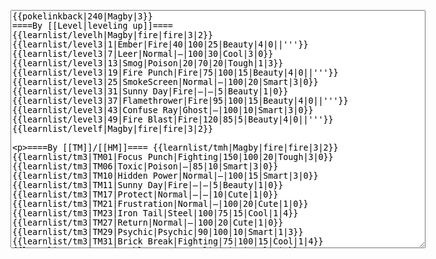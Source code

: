 </p><textarea readonly="" accesskey="," id="wpTextbox1" cols="80" rows="25" style="" class="mw-editfont-monospace" lang="en" dir="ltr" name="wpTextbox1">{{pokelinkback|240|Magby|3}}
====By [[Level|leveling up]]====
{{learnlist/levelh|Magby|fire|fire|3|2}}
{{learnlist/level3|1|Ember|Fire|40|100|25|Beauty|4|0||'''}}
{{learnlist/level3|7|Leer|Normal|—|100|30|Cool|3|0}}
{{learnlist/level3|13|Smog|Poison|20|70|20|Tough|1|3}}
{{learnlist/level3|19|Fire Punch|Fire|75|100|15|Beauty|4|0||'''}}
{{learnlist/level3|25|SmokeScreen|Normal|—|100|20|Smart|3|0}}
{{learnlist/level3|31|Sunny Day|Fire|—|—|5|Beauty|1|0}}
{{learnlist/level3|37|Flamethrower|Fire|95|100|15|Beauty|4|0||'''}}
{{learnlist/level3|43|Confuse Ray|Ghost|—|100|10|Smart|3|0}}
{{learnlist/level3|49|Fire Blast|Fire|120|85|5|Beauty|4|0||'''}}
{{learnlist/levelf|Magby|fire|fire|3|2}}

====By [[TM]]/[[HM]]====
{{learnlist/tmh|Magby|fire|fire|3|2}}
{{learnlist/tm3|TM01|Focus Punch|Fighting|150|100|20|Tough|3|0}}
{{learnlist/tm3|TM06|Toxic|Poison|—|85|10|Smart|3|0}}
{{learnlist/tm3|TM10|Hidden Power|Normal|—|100|15|Smart|3|0}}
{{learnlist/tm3|TM11|Sunny Day|Fire|—|—|5|Beauty|1|0}}
{{learnlist/tm3|TM17|Protect|Normal|—|—|10|Cute|1|0}}
{{learnlist/tm3|TM21|Frustration|Normal|—|100|20|Cute|1|0}}
{{learnlist/tm3|TM23|Iron Tail|Steel|100|75|15|Cool|1|4}}
{{learnlist/tm3|TM27|Return|Normal|—|100|20|Cute|1|0}}
{{learnlist/tm3|TM29|Psychic|Psychic|90|100|10|Smart|1|3}}
{{learnlist/tm3|TM31|Brick Break|Fighting|75|100|15|Cool|1|4}}
{{learnlist/tm3|TM32|Double Team|Normal|—|—|15|Cool|2|0}}
{{learnlist/tm3|TM35|Flamethrower|Fire|95|100|15|Beauty|4|0||'''}}
{{learnlist/tm3|TM38|Fire Blast|Fire|120|85|5|Beauty|4|0||'''}}
{{learnlist/tm3|TM42|Facade|Normal|70|100|20|Cute|2|0}}
{{learnlist/tm3|TM43|Secret Power|Normal|70|100|20|Smart|1|0}}
{{learnlist/tm3|TM44|Rest|Psychic|—|—|10|Cute|2|0}}
{{learnlist/tm3|TM45|Attract|Normal|—|100|15|Cute|2|0}}
{{learnlist/tm3|TM46|Thief|Dark|40|100|10|Tough|1|0}}
{{learnlist/tm3|HM06|Rock Smash|Fighting|20|100|15|Tough|1|0}}
{{learnlist/tmf|Magby|fire|fire|3|2}}

====By {{pkmn|breeding}}====
{{learnlist/breedh|Magby|fire|fire|3|2}}
{{learnlist/breed3|{{MSP/3|122|Mr. Mime}}|Barrier|Psychic|—|—|30|Cool|1|0}}
{{learnlist/breed3|{{MSP/3|066|Machop}}{{MSP/3|067|Machoke}}{{MSP/3|068|Machamp}}|Cross Chop|Fighting|100|80|5|Cool|3|0}}
{{learnlist/breed3|{{MSP/3|066|Machop}}{{MSP/3|067|Machoke}}{{MSP/3|068|Machamp}}|Karate Chop|Fighting|50|100|25|Tough|3|0}}
{{learnlist/breed3|{{MSP/3|107|Hitmonchan}}|Mega Punch|Normal|80|85|20|Tough|4|0}}
{{learnlist/breed3|{{MSP/3|125|Electabuzz}}|Screech|Normal|—|85|40|Smart|1|3}}
{{learnlist/breed3|{{MSP/3|107|Hitmonchan}}{{MSP/3|125|Electabuzz}}{{MSP/3|308|Medicham}}|ThunderPunch|Electric|75|100|15|Cool|4|0}}
{{learnlist/breedf|Magby|fire|fire|3|2}}

====By [[Move Tutor|tutoring]]====
{{learnlist/tutorh|Magby|fire|fire|3|2}}
{{learnlist/tutor3|Body Slam|Normal|85|100|15|Tough|1|4|||yes|yes|yes}}
{{learnlist/tutor3|Counter|Fighting|—|100|20|Tough|2|0|||yes|yes|no}}
{{learnlist/tutor3|Double-Edge|Normal|120|100|15|Tough|6|0|||yes|yes|yes}}
{{learnlist/tutor3|DynamicPunch|Fighting|100|50|5|Cool|2|1|||no|yes|no}}
{{learnlist/tutor3|Endure|Normal|—|—|10|Tough|2|0|||no|yes|no}}
{{learnlist/tutor3|Fire Punch|Fire|75|100|15|Beauty|4|0||'''|no|yes|no}}
{{learnlist/tutor3|Mega Kick|Normal|120|75|5|Cool|4|0|||yes|yes|no}}
{{learnlist/tutor3|Mega Punch|Normal|80|85|20|Tough|4|0|||yes|yes|no}}
{{learnlist/tutor3|Mimic|Normal|—|—|10|Cute|1|0|||yes|yes|yes}}
{{learnlist/tutor3|Mud-Slap|Ground|20|100|10|Cute|2|1|||no|yes|no}}
{{learnlist/tutor3|Seismic Toss|Fighting|—|100|20|Tough|2|1|||yes|yes|yes}}
{{learnlist/tutor3|Sleep Talk|Normal|—|—|10|Cute|3|0|||no|yes|no}}
{{learnlist/tutor3|Snore|Normal|40|100|15|Cute|4|0|||no|yes|no}}
{{learnlist/tutor3|Substitute|Normal|—|—|10|Smart|2|0|||yes|yes|yes}}
{{learnlist/tutor3|Swagger|Normal|—|90|15|Cute|2|0|||no|yes|yes}}
{{learnlist/tutor3|ThunderPunch|Electric|75|100|15|Cool|4|0|||no|yes|no}}
{{learnlist/tutorf|Magby|fire|fire|3|2}}

[[it:Magby/Mosse apprese in terza generazione]]
[[zh:鸭嘴宝宝/第三世代招式表]]
